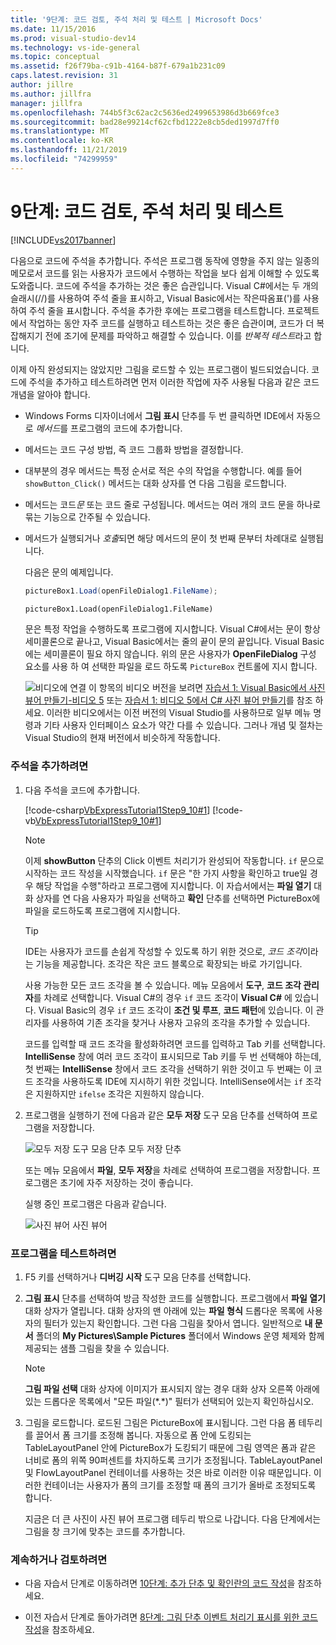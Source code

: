 ```yaml
---
title: '9단계: 코드 검토, 주석 처리 및 테스트 | Microsoft Docs'
ms.date: 11/15/2016
ms.prod: visual-studio-dev14
ms.technology: vs-ide-general
ms.topic: conceptual
ms.assetid: f26f79ba-c91b-4164-b87f-679a1b231c09
caps.latest.revision: 31
author: jillre
ms.author: jillfra
manager: jillfra
ms.openlocfilehash: 744b5f3c62ac2c5636ed2499653986d3b669fce3
ms.sourcegitcommit: bad28e99214cf62cfbd1222e8cb5ded1997d7ff0
ms.translationtype: MT
ms.contentlocale: ko-KR
ms.lasthandoff: 11/21/2019
ms.locfileid: "74299959"
---
```

# <a name="step-9-review-comment-and-test-your-code"></a>9단계: 코드 검토, 주석 처리 및 테스트
[!INCLUDE[vs2017banner](../includes/vs2017banner.md)]

다음으로 코드에 주석을 추가합니다. 주석은 프로그램 동작에 영향을 주지 않는 일종의 메모로서 코드를 읽는 사용자가 코드에서 수행하는 작업을 보다 쉽게 이해할 수 있도록 도와줍니다. 코드에 주석을 추가하는 것은 좋은 습관입니다. Visual C#에서는 두 개의 슬래시(//)를 사용하여 주석 줄을 표시하고, Visual Basic에서는 작은따옴표(')를 사용하여 주석 줄을 표시합니다. 주석을 추가한 후에는 프로그램을 테스트합니다. 프로젝트에서 작업하는 동안 자주 코드를 실행하고 테스트하는 것은 좋은 습관이며, 코드가 더 복잡해지기 전에 조기에 문제를 파악하고 해결할 수 있습니다. 이를 *반복적 테스트*라고 합니다.

 이제 아직 완성되지는 않았지만 그림을 로드할 수 있는 프로그램이 빌드되었습니다. 코드에 주석을 추가하고 테스트하려면 먼저 이러한 작업에 자주 사용될 다음과 같은 코드 개념을 알아야 합니다.

- Windows Forms 디자이너에서 **그림 표시** 단추를 두 번 클릭하면 IDE에서 자동으로 *메서드*를 프로그램의 코드에 추가합니다.

- 메서드는 코드 구성 방법, 즉 코드 그룹화 방법을 결정합니다.

- 대부분의 경우 메서드는 특정 순서로 적은 수의 작업을 수행합니다. 예를 들어 `showButton_Click()` 메서드는 대화 상자를 연 다음 그림을 로드합니다.

- 메서드는 코드*문* 또는 코드 줄로 구성됩니다. 메서드는 여러 개의 코드 문을 하나로 묶는 기능으로 간주될 수 있습니다.

- 메서드가 실행되거나 *호출*되면 해당 메서드의 문이 첫 번째 문부터 차례대로 실행됩니다.

   다음은 문의 예제입니다.

  ```csharp
  pictureBox1.Load(openFileDialog1.FileName);
  ```

  ```vb
  pictureBox1.Load(openFileDialog1.FileName)
  ```

   문은 특정 작업을 수행하도록 프로그램에 지시합니다. Visual C#에서는 문이 항상 세미콜론으로 끝나고, Visual Basic에서는 줄의 끝이 문의 끝입니다. Visual Basic에는 세미콜론이 필요 하지 않습니다. 위의 문은 사용자가 **OpenFileDialog** 구성 요소를 사용 하 여 선택한 파일을 로드 하도록 `PictureBox` 컨트롤에 지시 합니다.

  ![비디오에 연결](../data-tools/media/playvideo.gif "링크 playvideo 보려면") 이 항목의 비디오 버전을 보려면 [자습서 1: Visual Basic에서 사진 뷰어 만들기-비디오 5](https://go.microsoft.com/fwlink/?LinkId=205216) 또는 [자습서 1: 비디오 5에서 C# 사진 뷰어 만들기](https://go.microsoft.com/fwlink/?LinkId=205206)를 참조 하세요. 이러한 비디오에서는 이전 버전의 Visual Studio를 사용하므로 일부 메뉴 명령과 기타 사용자 인터페이스 요소가 약간 다를 수 있습니다. 그러나 개념 및 절차는 Visual Studio의 현재 버전에서 비슷하게 작동합니다.

### <a name="to-add-comments"></a>주석을 추가하려면

1. 다음 주석을 코드에 추가합니다.

     [!code-csharp[VbExpressTutorial1Step9_10#1](../snippets/csharp/VS_Snippets_VBCSharp/vbexpresstutorial1step9_10/cs/form1.cs#1)]
     [!code-vb[VbExpressTutorial1Step9_10#1](../snippets/visualbasic/VS_Snippets_VBCSharp/vbexpresstutorial1step9_10/vb/form1.vb#1)]

    > [!NOTE]
    > 이제 **showButton** 단추의 Click 이벤트 처리기가 완성되어 작동합니다. `if` 문으로 시작하는 코드 작성을 시작했습니다. `if` 문은 "한 가지 사항을 확인하고 true일 경우 해당 작업을 수행"하라고 프로그램에 지시합니다. 이 자습서에서는 **파일 열기** 대화 상자를 연 다음 사용자가 파일을 선택하고 **확인** 단추를 선택하면 PictureBox에 파일을 로드하도록 프로그램에 지시합니다.

    > [!TIP]
    > IDE는 사용자가 코드를 손쉽게 작성할 수 있도록 하기 위한 것으로, *코드 조각*이라는 기능을 제공합니다. 조각은 작은 코드 블록으로 확장되는 바로 가기입니다.
    >
    >  사용 가능한 모든 코드 조각을 볼 수 있습니다. 메뉴 모음에서 **도구**, **코드 조각 관리자**를 차례로 선택합니다. Visual C#의 경우 `if` 코드 조각이 **Visual C#** 에 있습니다. Visual Basic의 경우 `if` 코드 조각이 **조건 및 루프**, **코드 패턴**에 있습니다. 이 관리자를 사용하여 기존 조각을 찾거나 사용자 고유의 조각을 추가할 수 있습니다.
    >
    >  코드를 입력할 때 코드 조각을 활성화하려면 코드를 입력하고 Tab 키를 선택합니다. **IntelliSense** 창에 여러 코드 조각이 표시되므로 Tab 키를 두 번 선택해야 하는데, 첫 번째는 **IntelliSense** 창에서 코드 조각을 선택하기 위한 것이고 두 번째는 이 코드 조각을 사용하도록 IDE에 지시하기 위한 것입니다. IntelliSense에서는 `if` 조각은 지원하지만 `ifelse` 조각은 지원하지 않습니다.

2. 프로그램을 실행하기 전에 다음과 같은 **모두 저장** 도구 모음 단추를 선택하여 프로그램을 저장합니다.

     ![모두 저장 도구 모음 단추](../ide/media/express-iconsaveall.png "Express_IconSaveAll") 모두 저장 단추

     또는 메뉴 모음에서 **파일**, **모두 저장**을 차례로 선택하여 프로그램을 저장합니다. 프로그램은 초기에 자주 저장하는 것이 좋습니다.

     실행 중인 프로그램은 다음과 같습니다.

     ![사진 뷰어](../ide/media/express-pictureviewerdonerun.png "Express_PictureViewerDoneRun") 사진 뷰어

### <a name="to-test-your-program"></a>프로그램을 테스트하려면

1. F5 키를 선택하거나 **디버깅 시작** 도구 모음 단추를 선택합니다.

2. **그림 표시** 단추를 선택하여 방금 작성한 코드를 실행합니다. 프로그램에서 **파일 열기** 대화 상자가 열립니다. 대화 상자의 맨 아래에 있는 **파일 형식** 드롭다운 목록에 사용자의 필터가 있는지 확인합니다. 그런 다음 그림을 찾아서 엽니다. 일반적으로 **내 문서** 폴더의 **My Pictures\Sample Pictures** 폴더에서 Windows 운영 체제와 함께 제공되는 샘플 그림을 찾을 수 있습니다.

    > [!NOTE]
    > **그림 파일 선택** 대화 상자에 이미지가 표시되지 않는 경우 대화 상자 오른쪽 아래에 있는 드롭다운 목록에서 "모든 파일(*.\*)" 필터가 선택되어 있는지 확인하십시오.

3. 그림을 로드합니다. 로드된 그림은 PictureBox에 표시됩니다. 그런 다음 폼 테두리를 끌어서 폼 크기를 조정해 봅니다. 자동으로 폼 안에 도킹되는 TableLayoutPanel 안에 PictureBox가 도킹되기 때문에 그림 영역은 폼과 같은 너비로 폼의 위쪽 90퍼센트를 차지하도록 크기가 조정됩니다. TableLayoutPanel 및 FlowLayoutPanel 컨테이너를 사용하는 것은 바로 이러한 이유 때문입니다. 이러한 컨테이너는 사용자가 폼의 크기를 조정할 때 폼의 크기가 올바로 조정되도록 합니다.

     지금은 더 큰 사진이 사진 뷰어 프로그램 테두리 밖으로 나갑니다. 다음 단계에서는 그림을 창 크기에 맞추는 코드를 추가합니다.

### <a name="to-continue-or-review"></a>계속하거나 검토하려면

- 다음 자습서 단계로 이동하려면 [10단계: 추가 단추 및 확인란의 코드 작성](../ide/step-10-write-code-for-additional-buttons-and-a-check-box.md)을 참조하세요.

- 이전 자습서 단계로 돌아가려면 [8단계: 그림 단추 이벤트 처리기 표시를 위한 코드 작성](../ide/step-8-write-code-for-the-show-a-picture-button-event-handler.md)을 참조하세요.
